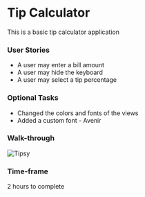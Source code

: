 Tip Calculator
==============
This is a basic tip calculator application 

### User Stories
- A user may enter a bill amount
- A user may hide the keyboard
- A user may select a tip percentage

### Optional Tasks
- Changed the colors and fonts of the views
- Added a custom font - Avenir

### Walk-through
![Tipsy](http://i.imgur.com/SljYZ5t.gif)

### Time-frame
2 hours to complete